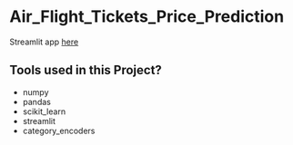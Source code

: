 # Air_Flight_Tickets_Price_Prediction
Streamlit app [here]([https://adhamaymanelsayed-used-cars-price-prediction--app-5c0bok.streamlit.app/](https://adhamaymanelsayed-air-flight-tickets-pric-air-flight-app-hexw3w.streamlit.app/))

## Tools used in this Project?

* numpy
* pandas
* scikit_learn
* streamlit
* category_encoders

